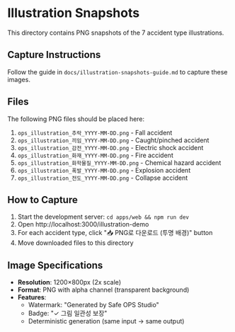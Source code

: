 # Illustration Snapshots

This directory contains PNG snapshots of the 7 accident type illustrations.

## Capture Instructions

Follow the guide in `docs/illustration-snapshots-guide.md` to capture these images.

## Files

The following PNG files should be placed here:

1. `ops_illustration_추락_YYYY-MM-DD.png` - Fall accident
2. `ops_illustration_끼임_YYYY-MM-DD.png` - Caught/pinched accident
3. `ops_illustration_감전_YYYY-MM-DD.png` - Electric shock accident
4. `ops_illustration_화재_YYYY-MM-DD.png` - Fire accident
5. `ops_illustration_화학물질_YYYY-MM-DD.png` - Chemical hazard accident
6. `ops_illustration_폭발_YYYY-MM-DD.png` - Explosion accident
7. `ops_illustration_전도_YYYY-MM-DD.png` - Collapse accident

## How to Capture

1. Start the development server: `cd apps/web && npm run dev`
2. Open http://localhost:3000/illustration-demo
3. For each accident type, click "📥 PNG로 다운로드 (투명 배경)" button
4. Move downloaded files to this directory

## Image Specifications

- **Resolution**: 1200×800px (2x scale)
- **Format**: PNG with alpha channel (transparent background)
- **Features**:
  - Watermark: "Generated by Safe OPS Studio"
  - Badge: "✓ 그림 일관성 보장"
  - Deterministic generation (same input → same output)
